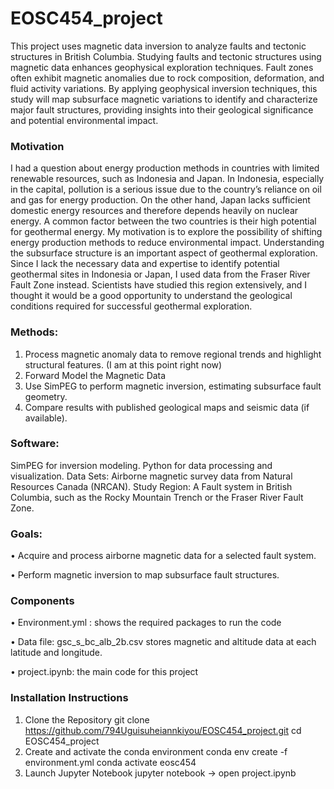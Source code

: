 # EOSC454_project

This project uses magnetic data inversion to analyze faults and tectonic structures in British Columbia. Studying faults and tectonic structures using magnetic data enhances geophysical exploration techniques. Fault zones often exhibit magnetic anomalies due to rock composition, deformation, and fluid activity variations. By applying geophysical inversion techniques, this study will map subsurface magnetic variations to identify and characterize major fault structures, providing insights into their geological significance and potential environmental impact.

### Motivation
I had a question about energy production methods in countries with limited renewable resources, such as Indonesia and Japan. In Indonesia, especially in the capital, pollution is a serious issue due to the country’s reliance on oil and gas for energy production. On the other hand, Japan lacks sufficient domestic energy resources and therefore depends heavily on nuclear energy. A common factor between the two countries is their high potential for geothermal energy. My motivation is to explore the possibility of shifting energy production methods to reduce environmental impact.
Understanding the subsurface structure is an important aspect of geothermal exploration. Since I lack the necessary data and expertise to identify potential geothermal sites in Indonesia or Japan, I used data from the Fraser River Fault Zone instead. Scientists have studied this region extensively, and I thought it would be a good opportunity to understand the geological conditions required for successful geothermal exploration.


### Methods:
1. Process magnetic anomaly data to remove regional trends and highlight structural features. (I am at this point right now)
2. Forward Model the Magnetic Data
3. Use SimPEG to perform magnetic inversion, estimating subsurface fault geometry.
4. Compare results with published geological maps and seismic data (if available).



### Software:
SimPEG for inversion modeling.
Python for data processing and visualization.
Data Sets:
Airborne magnetic survey data from Natural Resources Canada (NRCAN). Study Region: A Fault system in British Columbia, such as the Rocky Mountain Trench or the Fraser River Fault Zone.


### Goals:
• Acquire and process airborne magnetic data for a selected fault system.

• Perform magnetic inversion to map subsurface fault structures.

### Components
• Environment.yml : shows the required packages to run the code

• Data file: gsc_s_bc_alb_2b.csv stores magnetic and altitude data at each latitude and longitude.

• project.ipynb: the main code for this project


### Installation Instructions
1. Clone the Repository
git clone https://github.com/794Uguisuheiannkiyou/EOSC454_project.git
cd EOSC454_project
2. Create and activate the conda environment
conda env create -f environment.yml
conda activate eosc454
3. Launch Jupyter Notebook
jupyter notebook  -> open project.ipynb



